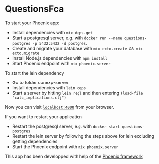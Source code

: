 # QuestionsFca

To start your Phoenix app:

  * Install dependencies with `mix deps.get`
  * Start a postgresql server, e.g. with `docker run --name questions-postgres -p 5432:5432 -d postgres`.
  * Create and migrate your database with `mix ecto.create && mix ecto.migrate`
  * Install Node.js dependencies with `npm install`
  * Start Phoenix endpoint with `mix phoenix.server`

To start the lein dependency

  * Go to folder conexp-server
  * Install dependencies with `lein deps`
  * Start a server by hitting `lein repl` and then entering `(load-file "calc_implications.clj")`

Now you can visit [`localhost:4000`](http://localhost:4000) from your browser.

If you want to restart your application

  * Restart the postgresql server, e.g. with `docker start questions-postgres`
  * Restart the lein server by following the steps above for lein excluding getting dependencies
  * Start the Phoenix endpoint with `mix phoenix.server`

This app has been developped with help of the [Phoenix framework](http://www.phoenixframework.org/)